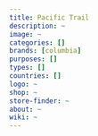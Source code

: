 ```yaml
---
title: Pacific Trail
description: ~
image: ~
categories: []
brands: [columbia]
purposes: []
types: []
countries: []
logo: ~
shop: ~
store-finder: ~
about: ~
wiki: ~
---
```

